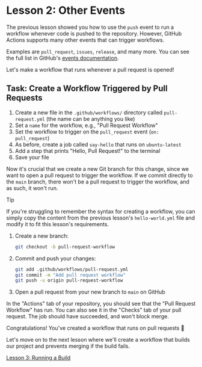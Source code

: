 # Lesson 2: Other Events

The previous lesson showed you how to use the `push` event to run a workflow
whenever code is pushed to the repository. However, GitHub Actions supports many
other events that can trigger workflows.

Examples are `pull_request`, `issues`, `release`, and many more. You can see the
full list in GitHub's
[events documentation](https://docs.github.com/en/actions/using-workflows/events-that-trigger-workflows).

Let's make a workflow that runs whenever a pull request is opened!

## Task: Create a Workflow Triggered by Pull Requests

1. Create a new file in the `.github/workflows/` directory called
   `pull-request.yml` (the name can be anything you like)
2. Set a `name` for the workflow, e.g., "Pull Request Workflow"
3. Set the workflow to trigger on the `pull_request` event (`on: pull_request`)
4. As before, create a job called `say-hello` that runs on `ubuntu-latest`
5. Add a step that prints "Hello, Pull Request!" to the terminal
6. Save your file

Now it's crucial that we create a new Git branch for this change, since we want
to open a pull request to trigger the workflow. If we commit directly to the
`main` branch, there won't be a pull request to trigger the workflow, and as
such, it won't run.

> [!TIP]
> If you're struggling to remember the syntax for creating a workflow, you can
> simply copy the content from the previous lesson's `hello-world.yml` file and modify
> it to fit this lesson's requirements.

1. Create a new branch:

   ```bash
   git checkout -b pull-request-workflow
   ```

2. Commit and push your changes:

   ```bash
   git add .github/workflows/pull-request.yml
   git commit -m "Add pull request workflow"
   git push -u origin pull-request-workflow
   ```

3. Open a pull request from your new branch to `main` on GitHub

In the "Actions" tab of your repository, you should see that the "Pull Request
Workflow" has run. You can also see it in the "Checks" tab of your pull request.
The job should have succeeded, and won't block merge.

Congratulations! You've created a workflow that runs on pull requests 🎉

Let's move on to the next lesson where we'll create a workflow that builds our
project and prevents merging if the build fails.

[Lesson 3: Running a Build](./003-running-build.md)
